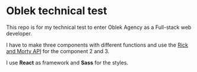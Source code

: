 # Oblek technical test

This repo is for my technical test to enter Oblek Agency as a Full-stack web developer.

I have to make three components with different functions and use the [Rick and Morty API](https://rickandmortyapi.com/) for the component 2 and 3.

I use **React** as framework and **Sass** for the styles.
